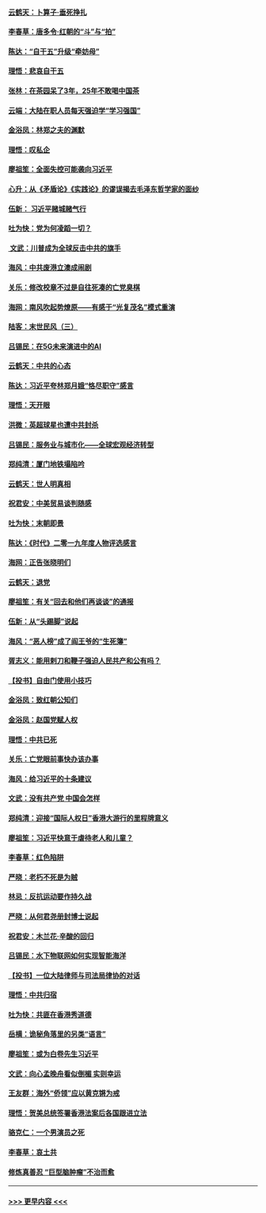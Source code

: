#### [云鹤天：卜算子‧垂死挣扎](../pages/nsc993/n11739956.md?t=12231922) 
#### [李春草：唐多令‧红朝的“斗”与“拍”](../pages/nsc993/n11739830.md?t=12231922) 
#### [陈达：“自干五”升级“牵妨母”](../pages/nsc993/n11739724.md?t=12231922) 
#### [理悟：悲哀自干五](../pages/nsc993/n11739547.md?t=12231922) 
#### [张林：在茶园呆了3年，25年不敢喝中国茶](../pages/nsc993/n11739240.md?t=12231922) 
#### [云端：大陆在职人员每天强迫学“学习强国”](../pages/nsc993/n11738735.md?t=12231922) 
#### [金浴凤：林郑之夫的渊默](../pages/nsc993/n11737735.md?t=12231922) 
#### [理悟：叹私企](../pages/nsc993/n11737715.md?t=12231922) 
#### [廖祖笙：全面失控可能袭向习近平](../pages/nsc993/n11737704.md?t=12231922) 
#### [心升：从《矛盾论》《实践论》的谬误揭去毛泽东哲学家的面纱](../pages/nsc993/n11736962.md?t=12231922) 
#### [伍新： 习近平赌城赌气行](../pages/nsc993/n11736929.md?t=12231922) 
#### [吐为快：党为何凌蹈一切？](../pages/nsc993/n11736915.md?t=12231922) 
#### [ 文武：川普成为全球反击中共的旗手](../pages/nsc993/n11736882.md?t=12231922) 
#### [海风：中共废港立澳成闹剧](../pages/nsc993/n11735857.md?t=12231922) 
#### [关乐：修改校章不过是自往死凑的亡党臭棋](../pages/nsc993/n11735097.md?t=12231922) 
#### [海网：南风吹起势燎原——有感于“光复茂名”模式重演](../pages/nsc993/n11732308.md?t=12231922) 
#### [陆客：末世民风（三）](../pages/nsc993/n11732211.md?t=12231922) 
#### [吕锡民：在5G未来演进中的AI](../pages/nsc993/n11730010.md?t=12231922) 
#### [云鹤天：中共的心态](../pages/nsc993/n11729906.md?t=12231922) 
#### [陈达：习近平夸林郑月娥“恪尽职守”感言](../pages/nsc993/n11729881.md?t=12231922) 
#### [理悟：天开眼](../pages/nsc993/n11729699.md?t=12231922) 
#### [洪微：英超球星也遭中共封杀](../pages/nsc993/n11727243.md?t=12231922) 
#### [吕锡民：服务业与城市化——全球宏观经济转型](../pages/nsc993/n11725845.md?t=12231922) 
#### [郑纯清：厦门地铁塌陷吟](../pages/nsc993/n11725813.md?t=12231922) 
#### [云鹤天：世人明真相](../pages/nsc993/n11725621.md?t=12231922) 
#### [祝君安：中美贸易谈判随感](../pages/nsc993/n11725609.md?t=12231922) 
#### [吐为快：末朝即景](../pages/nsc993/n11723365.md?t=12231922) 
#### [陈达：《时代》二零一九年度人物评选感言](../pages/nsc993/n11723337.md?t=12231922) 
#### [海网：正告张晓明们](../pages/nsc993/n11723228.md?t=12231922) 
#### [云鹤天：退党](../pages/nsc993/n11723056.md?t=12231922) 
#### [廖祖笙：有关“回去和他们再谈谈”的通报](../pages/nsc993/n11722442.md?t=12231922) 
#### [伍新：从“头踢脚”说起](../pages/nsc993/n11722429.md?t=12231922) 
#### [海风：“恶人榜”成了阎王爷的“生死簿”](../pages/nsc993/n11722272.md?t=12231922) 
#### [胥志义：能用剌刀和鞭子强迫人民共产和公有吗？](../pages/nsc993/n11720569.md?t=12231922) 
#### [【投书】自由门使用小技巧](../pages/nsc993/n11720180.md?t=12231922) 
#### [金浴凤：致红朝公知们](../pages/nsc993/n11720563.md?t=12231922) 
#### [金浴凤：赵国党赋人权](../pages/nsc993/n11720533.md?t=12231922) 
#### [理悟：中共已死](../pages/nsc993/n11720233.md?t=12231922) 
#### [关乐：亡党眼前事快办该办事](../pages/nsc993/n11719160.md?t=12231922) 
#### [海风：给习近平的十条建议](../pages/nsc993/n11717616.md?t=12231922) 
#### [文武：没有共产党 中国会怎样](../pages/nsc993/n11717584.md?t=12231922) 
#### [郑纯清：迎接“国际人权日”香港大游行的里程牌意义](../pages/nsc993/n11717417.md?t=12231922) 
#### [廖祖笙：习近平快意于虐待老人和儿童？](../pages/nsc993/n11715313.md?t=12231922) 
#### [李春草：红色陷阱](../pages/nsc993/n11715029.md?t=12231922) 
#### [严晓：老朽不死是为贼](../pages/nsc993/n11712910.md?t=12231922) 
#### [林忌：反抗运动要作持久战](../pages/nsc993/n11712623.md?t=12231922) 
#### [严晓：从何君尧册封博士说起](../pages/nsc993/n11712465.md?t=12231922) 
#### [祝君安：木兰花·辛酸的回归](../pages/nsc993/n11712381.md?t=12231922) 
#### [吕锡民：水下物联网如何实现智能海洋](../pages/nsc993/n11711158.md?t=12231922) 
#### [【投书】一位大陆律师与司法局律协的对话](../pages/nsc993/n11709675.md?t=12231922) 
#### [理悟：中共归宿](../pages/nsc993/n11710059.md?t=12231922) 
#### [吐为快：共匪在香港秀道德](../pages/nsc993/n11709979.md?t=12231922) 
#### [岳横：诡秘角落里的另类“语言”](../pages/nsc993/n11709792.md?t=12231922) 
#### [廖祖笙：或为白卷先生习近平](../pages/nsc993/n11708330.md?t=12231922) 
#### [文武：向心孟晚舟看似倒楣 实则幸运](../pages/nsc993/n11708236.md?t=12231922) 
#### [王友群：海外“侨领”应以黄克锵为戒](../pages/nsc993/n11706176.md?t=12231922) 
#### [理悟：贺美总统签署香港法案后各国跟进立法](../pages/nsc993/n11706853.md?t=12231922) 
#### [骆克仁：一个男演员之死](../pages/nsc993/n11706677.md?t=12231922) 
#### [李春草：哀土共](../pages/nsc993/n11706255.md?t=12231922) 
#### [修炼真善忍 “巨型脑肿瘤”不治而愈](../pages/nsc993/n11705340.md?t=12231922) 

----
#### [ >>> 更早内容 <<< ](../indexes/nsc993-earlier.md)
